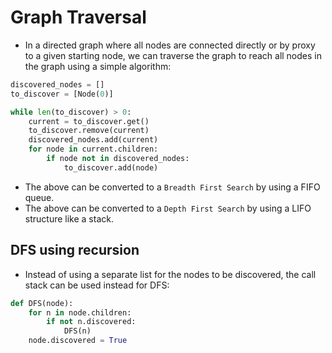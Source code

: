 # Graph Traversal
* In a directed graph where all nodes are connected directly or by proxy to a given starting node, we can traverse the graph to reach all nodes in the graph using a simple algorithm: 
```python
discovered_nodes = []
to_discover = [Node(0)]

while len(to_discover) > 0:
	current = to_discover.get()
	to_discover.remove(current)
	discovered_nodes.add(current)
	for node in current.children:
		if node not in discovered_nodes:
			to_discover.add(node)
```
* The above can be converted to a `Breadth First Search` by using a FIFO queue.
* The above can be converted to a `Depth First Search` by using a LIFO structure like a stack.

## DFS using recursion
* Instead of using a separate list for the nodes to be discovered, the call stack can be used instead for DFS: 
```python
def DFS(node):
	for n in node.children:
		if not n.discovered:
			DFS(n)
	node.discovered = True
```